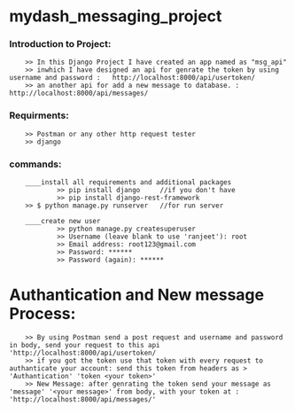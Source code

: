 # mydash_messaging_project
### Introduction to Project:
        >> In this Django Project I have created an app named as "msg_api"
        >> inwhich I have designed an api for genrate the token by using username and password :   http://localhost:8000/api/usertoken/
        >> an another api for add a new message to database. : http://localhost:8000/api/messages/
        
### Requirments:
        >> Postman or any other http request tester
        >> django
        
### commands:
        ____install all requirements and additional packages
                >> pip install django     //if you don't have
                >> pip install django-rest-framework
        >> $ python manage.py runserver   //for run server
        
        ____create new user 
                >> python manage.py createsuperuser
                >> Username (leave blank to use 'ranjeet'): root
                >> Email address: root123@gmail.com
                >> Password: ******
                >> Password (again): ******
        
# Authantication and New message Process:
        >> By using Postman send a post request and username and password in body, send your request to this api 'http://localhost:8000/api/usertoken/
        >> if you got the token use that token with every request to authanticate your account: send this token from headers as > 'Authantication' 'token <your token>'
        >> New Message: after genrating the token send your message as 'message' '<your message>' from body, with your token at : 'http://localhost:8000/api/messages/'
        
        

